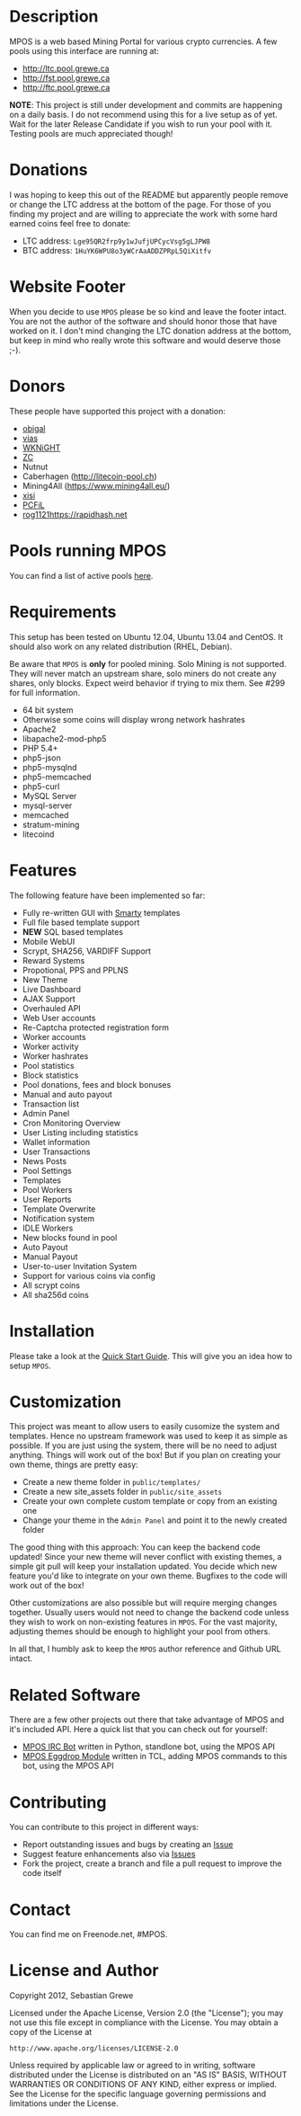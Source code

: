 Description
===========

MPOS is a web based Mining Portal for various crypto currencies. A few pools using this interface are running at:

* http://ltc.pool.grewe.ca
* http://fst.pool.grewe.ca
* http://ftc.pool.grewe.ca

**NOTE**: This project is still under development and commits are happening on a daily basis.
I do not recommend using this for a live setup as of yet. Wait for the later Release Candidate
if you wish to run your pool with it. Testing pools are much appreciated though!

Donations
=========

I was hoping to keep this out of the README but apparently people remove or change the LTC address
at the bottom of the page. For those of you finding my project and are willing to appreciate the work
with some hard earned coins feel free to donate:

* LTC address: `Lge95QR2frp9y1wJufjUPCycVsg5gLJPW8`
* BTC address: `1HuYK6WPU8o3yWCrAaADDZPRpL5QiXitfv`

Website Footer
==============

When you decide to use `MPOS` please be so kind and leave the footer intact. You are not the author of the software and should honor those that have worked on it. I don't mind changing the LTC donation address at the bottom, but keep in mind who really wrote this software and would deserve those ;-).

Donors
======

These people have supported this project with a donation:

* [obigal](https://github.com/obigal)
* [vias](https://github.com/vias79)
* [WKNiGHT](https://github.com/WKNiGHT-)
* [ZC](https://github.com/zccopwrx)
* Nutnut
* Caberhagen (http://litecoin-pool.ch)
* Mining4All (https://www.mining4all.eu/)
* [xisi](https://github.com/xisi)
* [PCFiL](https://github.com/PCFiL)
* [rog1121](https://github.com/rog1121)https://rapidhash.net

Pools running MPOS
==================

You can find a list of active pools [here](https://github.com/TheSerapher/php-mpos/wiki/Pools).

Requirements
============

This setup has been tested on Ubuntu 12.04, Ubuntu 13.04 and CentOS.
It should also work on any related distribution (RHEL, Debian).

Be aware that `MPOS` is **only** for pooled mining. Solo Mining is not
supported. They will never match an upstream share, solo miners do not create
any shares, only blocks. Expect weird behavior if trying to mix them. See #299
for full information.

* 64 bit system
 * Otherwise some coins will display wrong network hashrates
* Apache2
 * libapache2-mod-php5
* PHP 5.4+
 * php5-json
 * php5-mysqlnd
 * php5-memcached
 * php5-curl
* MySQL Server
 * mysql-server
* memcached
* stratum-mining
* litecoind

Features
========

The following feature have been implemented so far:

* Fully re-written GUI with [Smarty][2] templates
 * Full file based template support
 * **NEW** SQL based templates
* Mobile WebUI
* Scrypt, SHA256, VARDIFF Support
* Reward Systems
 * Propotional, PPS and PPLNS
* New Theme
 * Live Dashboard
 * AJAX Support
 * Overhauled API
* Web User accounts
 * Re-Captcha protected registration form
* Worker accounts
 * Worker activity
 * Worker hashrates
* Pool statistics
* Block statistics
* Pool donations, fees and block bonuses
* Manual and auto payout
* Transaction list
* Admin Panel
 * Cron Monitoring Overview
 * User Listing including statistics
 * Wallet information
 * User Transactions
 * News Posts
 * Pool Settings
 * Templates
 * Pool Workers
 * User Reports
 * Template Overwrite
* Notification system
 * IDLE Workers
 * New blocks found in pool
 * Auto Payout
 * Manual Payout
* User-to-user Invitation System
* Support for various coins via config
 * All scrypt coins
 * All sha256d coins

Installation
============

Please take a look at the [Quick Start Guide](https://github.com/TheSerapher/php-mpos/wiki/Quick-Start-Guide). This will give you an idea how to setup `MPOS`.

Customization
=============

This project was meant to allow users to easily cusomize the system and templates. Hence no upstream framework was used to keep it as simple as possible.
If you are just using the system, there will be no need to adjust anything. Things will work out of the box! But if you plan on creating
your own theme, things are pretty easy:

* Create a new theme folder in `public/templates/`
* Create a new site_assets folder in `public/site_assets`
* Create your own complete custom template or copy from an existing one
* Change your theme in the `Admin Panel` and point it to the newly created folder

The good thing with this approach: You can keep the backend code updated! Since your new theme will never conflict with existing themes, a simple git pull will
keep your installation updated. You decide which new feature you'd like to integrate on your own theme. Bugfixes to the code will work out of the box!

Other customizations are also possible but will require merging changes together. Usually users would not need to change the backend code unless they wish to work
on non-existing features in `MPOS`. For the vast majority, adjusting themes should be enough to highlight your pool from others.

In all that, I humbly ask to keep the `MPOS` author reference and Github URL intact.

Related Software
================

There are a few other projects out there that take advantage of MPOS and it's included API. Here a quick list that you can check out for yourself:

* [MPOS IRC Bot](https://github.com/WKNiGHT-/mpos-bot) written in Python, standlone bot, using the MPOS API
* [MPOS Eggdrop Module](https://github.com/iAmShorty/mpos-eggdrop-tcl) written in TCL, adding MPOS commands to this bot, using the MPOS API

Contributing
============

You can contribute to this project in different ways:

* Report outstanding issues and bugs by creating an [Issue][1]
* Suggest feature enhancements also via [Issues][1]
* Fork the project, create a branch and file a pull request to improve the code itself

Contact
=======

You can find me on Freenode.net, #MPOS.

License and Author
==================

Copyright 2012, Sebastian Grewe

Licensed under the Apache License, Version 2.0 (the "License");
you may not use this file except in compliance with the License.
You may obtain a copy of the License at

    http://www.apache.org/licenses/LICENSE-2.0

Unless required by applicable law or agreed to in writing, software
distributed under the License is distributed on an "AS IS" BASIS,
WITHOUT WARRANTIES OR CONDITIONS OF ANY KIND, either express or implied.
See the License for the specific language governing permissions and
limitations under the License.


  [1]: https://github.com/TheSerapher/php-mpos/issues "Issue"
  [2]: http://www.smarty.net/docs/en/ "Smarty"
